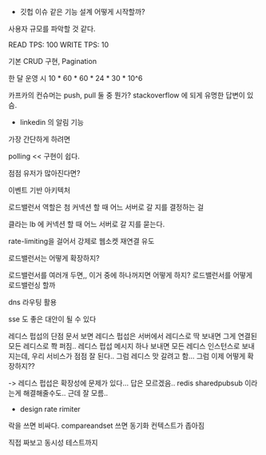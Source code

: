 - 깃헙 이슈 같은 기능 설계 어떻게 시작할까?

사용자 규모를 파악할 것 같다.

READ TPS: 100
WRITE TPS: 10

기본 CRUD 구현, Pagination

한 달 운영 시
10 * 60 * 60 * 24 * 30 * 10^6

카프카의 컨슈머는 push, pull 둘 중 뭔가?
stackoverflow 에 되게 유명한 답변이 있슴.


- linkedin 의 알림 기능

가장 간단하게 하려면

polling << 구현이 쉽다.

점점 유저가 많아진다면?

이벤트 기반 아키텍처


로드밸런서 역할은
첨 커넥션 할 때 어느 서버로 갈 지를 결정하는 걸

클라는 lb 에 커넥션 할 때 어느 서버로 갈 지를 묻는다.

rate-limiting을 걸어서 강제로 웹소켓 재연결 유도


로드밸런서는 어떻게 확장하지?

로드밸런서를 여러개 두면,, 이거 중에 하나꺼지면 어떻게 하지?
로드밸런서를 어떻게 로드밸런싱 할까

dns 라우팅 활용

sse 도 좋은 대안이 될 수 있다


레디스 펍섭의 단점
문서 보면 
레디스 펍섭은 서버에서 레디스로 딱 보내면 그게 연결된 모든 레디스로 쫙 퍼짐..
레디스 펍섭 메시지 하나 보내면 모든 레디스 인스턴스로 보내지는데, 우리 서비스가 점점 잘 된다.. 그럼 레디스 맛 갈려고 함... 그럼 이제 어떻게 확장하지??

-> 레디스 펍섭은 확장성에 문제가 있다...
답은 모르겠음.. redis sharedpubsub 이라는게 해결해줄수도.. 근데 잘 모름..


- design rate rimiter

락을 쓰면 비싸다.
compareandset 쓰면 동기화 컨텍스트가 좁아짐


직접 짜보고 동시성 테스트까지
